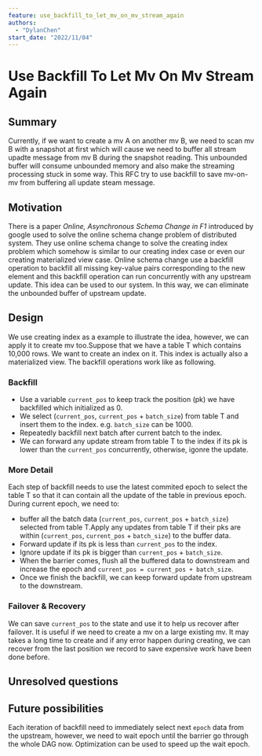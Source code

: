 ```yaml
---
feature: use_backfill_to_let_mv_on_mv_stream_again
authors:
  - "DylanChen"
start_date: "2022/11/04"
---
```


# Use Backfill To Let Mv On Mv Stream Again

## Summary

Currently, if we want to create a mv A on another mv B, we need to scan mv B with a snapshot at first which will cause we need to buffer all stream upadte message from mv B during the snapshot reading. This unbounded buffer will consume unbounded memory and also make the streaming processing stuck in some way. This RFC try to use backfill to save mv-on-mv from buffering all update steam message.

## Motivation

There is a paper *Online, Asynchronous Schema Change in F1* introduced by google used to solve the online schema change problem of distributed system. They use online schema change to solve the creating index problem which somehow is similar to our creating index case or even our creating materialized view case. Online schema change use a backfill operation to backfill all missing key-value pairs corresponding to the new element and this backfill operation can run concurrently with any upstream update. This idea can be used to our system. In this way, we can eliminate the unbounded buffer of upstream update.

## Design

We use creating index as a example to illustrate the idea, however, we can apply it to create mv too.Suppose that we have a table T which contains 10,000 rows. We want to create an index on it. This index is actually also a materialized view. The backfill operations work like as following.

### Backfill

- Use a variable `current_pos` to keep track the position (pk) we have backfilled which initialized as 0.
- We select (`current_pos`, `current_pos` + `batch_size`) from table T and insert them to the index. e.g. `batch_size` can be 1000.
- Repeatedly backfill next batch after current batch to the index.
- We can forward any update stream from table T to the index if its pk is lower than the `current_pos` concurrently, otherwise, igonre the update.

### More Detail

Each step of backfill needs to use the latest commited epoch to select the table T so that it can contain all the update of the table in previous epoch.
During current epoch, we need to:
- buffer all the batch data (`current_pos`, `current_pos` + `batch_size`) selected from table T.Apply any updates from table T if their pks are within (`current_pos`, `current_pos` + `batch_size`) to the buffer data.
- Forward update if its pk is less than `current_pos` to the index.
- Ignore update if its pk is bigger than `current_pos` + `batch_size`.
- When the barrier comes, flush all the buffered data to downstream and increase the epoch and `current_pos = current_pos + batch_size`.
- Once we finish the backfill, we can keep forward update from upstream to the downstream.


### Failover & Recovery

We can save `current_pos` to the state and use it to help us recover after failover. It is useful if we need to create a mv on a large existing mv. It may takes a long time to create and if any error happen during creating, we can recover from the last position we record to save expensive work have been done before.


## Unresolved questions


## Future possibilities

Each iteration of backfill need to immediately select next `epoch` data from the upstream, however, we need to wait epoch until the barrier go through the whole DAG now. Optimization can be used to speed up the wait epoch.

